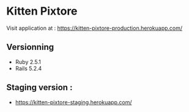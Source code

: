 # Kitten Pixtore
Visit application at : https://kitten-pixtore-production.herokuapp.com/

## Versionning
* Ruby 2.5.1
* Rails 5.2.4

## Staging version :
* https://kitten-pixtore-staging.herokuapp.com/
